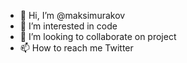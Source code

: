 - 👋 Hi, I’m @maksimurakov
- 👀 I’m interested in code
- 💞️ I’m looking to collaborate on project
- 📫 How to reach me Twitter

<!---
maksimurakov/maksimurakov is a ✨ special ✨ repository because its `README.md` (this file) appears on your GitHub profile.
You can click the Preview link to take a look at your changes.
--->
